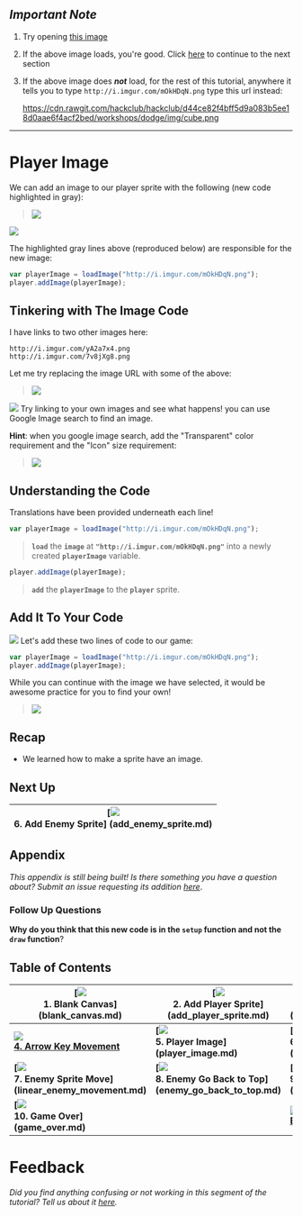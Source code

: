 ## _Important Note_

1. Try opening <a href="http://i.imgur.com/mOkHDqN.png" target="_blank">
   this image</a>
2. If the above image loads, you're good. Click [here](#player-image)
   to continue to the next section
3. If the above image does **_not_** load, for the rest of this tutorial,
   anywhere it tells you to type `http://i.imgur.com/mOkHDqN.png`
   type this url instead:

   https://cdn.rawgit.com/hackclub/hackclub/d44ce82f4bff5d9a083b5ee18d0aae6f4acf2bed/workshops/dodge/img/cube.png

-------------------------------------------------------------------------------

# Player Image

We can add an image to our player sprite with the following (new code
highlighted in gray):

> ![](img/t5_add_image_js_bin.png)

<a href="http://jsbin.com/qiyuno/75/edit?js,output"
target="_blank">![](img/open_in_js_bin.png)</a>

The highlighted gray lines above (reproduced below) are responsible for the new
image:

```js
var playerImage = loadImage("http://i.imgur.com/mOkHDqN.png");
player.addImage(playerImage);
```


## Tinkering with The Image Code

I have links to two other images here:

```
http://i.imgur.com/yA2a7x4.png
http://i.imgur.com/7v8jXg8.png
```

Let me try replacing the image URL with some of the above:

> ![](img/t5_add_other_images.gif)

![](img/checkmark.png) Try linking to your own images and see what happens! you
can use Google Image search to find an image.

**Hint**: when you google image search, add the "Transparent" color requirement
and the "Icon" size requirement:

> ![](img/t5_google_image_search.gif)

## Understanding the Code

Translations have been provided underneath each line!
```js
var playerImage = loadImage("http://i.imgur.com/mOkHDqN.png");
```

> **`load`** the **`image`** at **`"http://i.imgur.com/mOkHDqN.png"`**
  into a newly created **`playerImage`** variable.

```js
player.addImage(playerImage);
```
> **`add`** the **`playerImage`** to the **`player`** sprite.

## Add It To Your Code

![](img/checkmark.png) Let's add these two lines of code to our game:

```js
var playerImage = loadImage("http://i.imgur.com/mOkHDqN.png");
player.addImage(playerImage);
```

While you can continue with the image we have selected, it would be awesome
practice for you to find your own!

> ![](img/t5_add_code.gif)

## Recap

- We learned how to make a sprite have an image.

## Next Up

| **[![](img/sq_6_add_enemy_sprite.gif)        <br> 6. Add Enemy Sprite]       (add_enemy_sprite.md)** |
| --------------------------------------------------------------------------------------------------- |

## Appendix

_This appendix is still being built! Is there something you have a question
about? Submit an issue requesting its addition
[here](https://github.com/hackclub/hackclub/issues)_.

### Follow Up Questions

**Why do you think that this new code is in the `setup` function and not the
`draw` function**?

## Table of Contents

| **[![](img/sq_1_blank_canvas.png)          <br> 1.  Blank Canvas]      (blank_canvas.md)**          | **[![](img/sq_2_add_player_sprite.png)    <br> 2. Add Player Sprite]    (add_player_sprite.md)**    | **[![](img/sq_3_linear_player_movement.gif)  <br> 3. Linear Player Movement] (linear_player_movement.md)** |
| --------------------------------------------------------------------------------------------------- | --------------------------------------------------------------------------------------------------- | ---------------------------------------------------------------------------------------------------------- |
| **[![](img/sq_4_arrow_key_movement.gif)    <br> 4.  Arrow Key Movement](arrow_key_movement.md)**    | **[![](img/sq_5_player_image.gif)         <br> 5. Player Image]         (player_image.md)**         | **[![](img/sq_6_add_enemy_sprite.gif)        <br> 6. Add Enemy Sprite]       (add_enemy_sprite.md)**       |
| **[![](img/sq_7_linear_enemy_movement.gif) <br> 7.  Enemy Sprite Move] (linear_enemy_movement.md)** | **[![](img/sq_8_enemy_go_back_to_top.gif) <br> 8. Enemy Go Back to Top] (enemy_go_back_to_top.md)** | **[![](img/sq_9_random_enemy_position.gif)   <br> 9. Random Enemy Position]  (random_enemy_position.md)**  |
| **[![](img/sq_10_game_over.gif)            <br> 10. Game Over]         (game_over.md)**             |                                                                                                     | **[![](img/readme.png) <br> Back to the README.md](README.md)**                                            |

# Feedback

_Did you find anything confusing or not working in this segment of the
tutorial? Tell us about it
[here](https://docs.google.com/forms/d/1IxbiDtyP-UOx3hRGu3o2I-iVll95xQ6I_pW8JS3TZ2k/viewform?entry.1677546962=The+player+image+in+the+bullet+dodging+game)._
